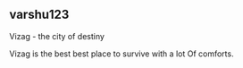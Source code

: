 ## varshu123
Vizag - the city of destiny

Vizag is the best best place to survive with a lot
Of comforts.

